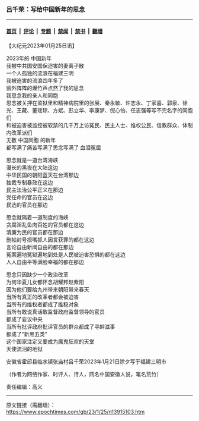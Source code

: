 ### 吕千荣：写给中国新年的思念

---

#### [首页](../../../..?n13915103) &nbsp;|&nbsp; [评论](../../../../../epoch-comment?n13915103) &nbsp;|&nbsp; [专题](../../../../../epoch-special?n13915103) &nbsp;|&nbsp; [禁闻](../../../../../epoch-news?n13915103) &nbsp;|&nbsp; [禁书](../../../../../books?n13915103) &nbsp;|&nbsp; [翻墙](https://github.com/gfw-breaker/nogfw/blob/master/README.md?n13915103)


<div class="post_content" id="artbody" itemprop="articleBody">
 <!-- article content begin -->
 <p>
  【大纪元2023年01月25日讯】
 </p>
 <p>
  2023年的
  <ok href="https://www.epochtimes.com/gb/tag/%E4%B8%AD%E5%9B%BD%E6%96%B0%E5%B9%B4.html">
   中国新年
  </ok>
  <br/>
  我被中共国安国保迫害的妻离子散
  <br/>
  一个人孤独的流浪在福建三明
  <br/>
  我被迫害的流浪四年多了
  <br/>
  窗外阵阵的爆竹声点然了我的思念
  <br/>
  我思念我的亲人和同胞
  <br/>
  思念被关押在监狱里和精神病院里的张展、秦永敏、许志永、丁家喜、郭泉、徐光、王藏、董瑶琼、方斌、彭立华、李康梦、倪心怡、任志强等写不完名字的同胞们
  <br/>
  和被迫害被监控被软禁的几千万上访冤民、民主人士、维权公民、信教群众、体制内改革派们
  <br/>
  无数
  <ok href="https://www.epochtimes.com/gb/tag/%E4%B8%AD%E5%9B%BD%E5%90%8C%E8%83%9E.html">
   中国同胞
  </ok>
  的新年
  <br/>
  都写满了痛苦写满了思念写满了
  <ok href="https://www.epochtimes.com/gb/tag/%E8%A1%80%E6%B3%AA%E5%86%A4%E5%B1%88.html">
   血泪冤屈
  </ok>
 </p>
 <p>
  思念就是一道台湾海峡
  <br/>
  漫长的黑夜在大陆这边
  <br/>
  中华民国的朝阳蓝天在台湾那边
  <br/>
  独裁专制暴政在这边
  <br/>
  民主法治公平正义在那边
  <br/>
  党任命的官员在这边
  <br/>
  民选的官员在那边
 </p>
 <p>
  思念就隔着一道制度的海峡
  <br/>
  贪腐淫乱鱼肉百姓的官员都在这边
  <br/>
  清廉为民的官员都在那边
  <br/>
  删帖封号捂嘴抓人因言获罪的都在这边
  <br/>
  言论自由新闻自由的都在那边
  <br/>
  冤案遍地冤狱遍地到处是人民被迫害恐惧的都在这边
  <br/>
  人人自由平等满脸幸福的都在那边
 </p>
 <p>
  思念只因缺少一个政治改革
  <br/>
  为何华夏儿女都怀念胡耀邦赵紫阳
  <br/>
  因为他们要给九州带来朝阳带来春天
  <br/>
  当所有真正的改革者都会被迫害
  <br/>
  当所有的维权者都成了维稳对象
  <br/>
  当所有敢说真话敢监督政府监督领导的官员
  <br/>
  都成了妄议中央
  <br/>
  当所有批评政府批评官员的群众都成了寻衅滋事
  <br/>
  都成了“新黑五类”
  <br/>
  这个国家注定又要成为魔鬼狂欢的天堂
  <br/>
  天使流泪的地狱
 </p>
 <p>
  安徽省霍邱县临水镇张庙村吕千荣2023年1月21日除夕写于福建三明市
 </p>
 <p>
  （作者为网络作家、时评人、诗人，网名中国安徽人说，笔名荒竹）
 </p>
 <p>
  责任编辑：高义
 </p>
 <!-- article content end -->
 <div id="below_article_ad">
 </div>
</div>


---

原文链接（需翻墙）：https://www.epochtimes.com/gb/23/1/25/n13915103.htm